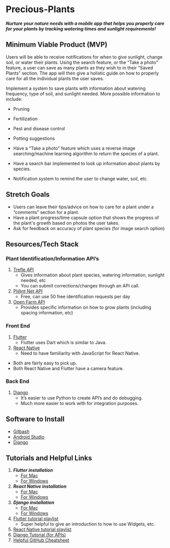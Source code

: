 # Precious-Plants
***Nurture your nature needs with a mobile app that helps you properly care for your plants by tracking watering times and sunlight requirements!***

## Minimum Viable Product (MVP)

Users will be able to receive notifications for when to give sunlight, change soil, or water their plants. Using the search feature, or the “Take a photo” feature, a user can save as many plants as they wish to in their “Saved Plants” section. The app will then give a holistic guide on how to properly care for all the individual plants the user saves. 

Implement a system to save plants with information about watering frequency, type of soil, and sunlight needed. 
More possible information to include:
  - Pruning
  - Fertilization
  - Pest and disease control
  - Potting suggestions
  
- Have a “Take a photo” feature which uses a reverse image searching/machine learning algorithm to return the species of a plant.
- Have a search bar implemented to look up information about plants by species.
- Notification system to remind the user to change water, soil, etc.

## Stretch Goals
- Users can leave their tips/advice on how to care for a plant under a “comments” section for a plant.
- Have a plant progress/time capsule option that shows the progress of the plant's growth based on photos the user takes.
- Ask for feedback on accuracy of plant species (for image search option) 

## Resources/Tech Stack

  ### Plant Identification/Information API’s
   1. [Trefle API](https://trefle.io)
       - Gives information about plant species, watering information, sunlight needed, etc
       - You can submit corrections/changes through an API call. 
   2. [Pl@nt Net API](https://my.plantnet.org)
       - Free, can use 50 free identification requests per day
   3. [Open Farm API](https://openfarm.cc)
       - Provides specific information on how to grow plants (including spacing information, etc)
       
  ### Front End
  1. [Flutter](https://flutter.dev/docs/get-started/install)
      - Flutter uses Dart which is similar to Java.
  2. [React Native](https://reactnative.dev/docs/getting-started)
      - Need to have familiarity with JavaScript for React Native.
    
   - Both are fairly easy to pick up.
   - Both React Native and Flutter have a camera feature.

  ### Back End
  1. [Django](https://docs.djangoproject.com/en/3.1/topics/install/)
       - It’s easier to use Python to create API’s and do debugging. 
       - Much more easier to work with for integration purposes.

## Software to Install
- [Gitbash](https://git-scm.com/downloads)
- [Android Studio](https://developer.android.com/jetpack)
- [Django](https://docs.djangoproject.com/en/3.1/topics/install/) 

## Tutorials and Helpful Links
1. ***Flutter installation***
   - [For Mac](https://www.youtube.com/watch?v=hL7pkX1Pfko)
   - [For Windows](https://www.youtube.com/watch?v=Z2ugnpCQuyw)
2. ***React Native installation***
   - [For Mac](https://www.youtube.com/watch?v=_oCQDtDW3j4)
   - [For Windows](https://www.youtube.com/watch?v=0DhQd_EK1Ng)
3. ***Django installation***
    - [For Mac](https://www.youtube.com/watch?v=FshRArXrEcM)
    - [For Windows](https://www.youtube.com/watch?v=2FvIa4BADvA)
4. [Flutter tutorial playlist](https://www.youtube.com/watch?v=1ukSR1GRtMU&list=PL4cUxeGkcC9jLYyp2Aoh6hcWuxFDX6PBJ)
   - Super helpful to give an introduction to how to use Widgets, etc.
5. [React Native tutorial playlist](https://www.youtube.com/watch?v=ur6I5m2nTvk&list=PL4cUxeGkcC9ixPU-QkScoRBVxtPPzVjrQ)
6. [Django Tutorial (for APIs)](https://www.youtube.com/watch?v=mNwAyMmGKoI&list=PL8GFhcuc_fW4cxdkRtWIlln1DQ3CZwQen)
7. [Helpful GitHub Cheatsheet](https://education.github.com/git-cheat-sheet-education.pdf)

